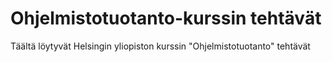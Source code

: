 # Ohjelmistotuotanto-kurssin tehtävät

Täältä löytyvät Helsingin yliopiston kurssin "Ohjelmistotuotanto" tehtävät

